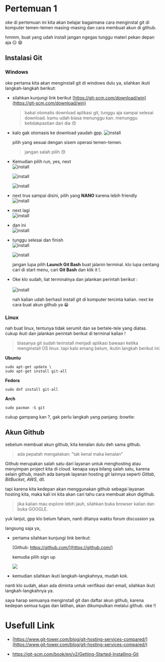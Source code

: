 # Pertemuan 1

oke di pertemuan ini kita akan belajar bagaimana cara menginstal git di komputer temen-temen masing-masing dan cara membuat akun di github. 

hmmm, buat yang udah install jangan ngegas tunggu materi pekan depan aja :expressionless: :smile:


## Instalasi Git

### Windows

oke pertama kita akan menginstall git di windows dulu ya, silahkan ikuti langkah-langkah berikut:

- silahkan kunjungi link berikut [https://git-scm.com/download/win](https://git-scm.com/download/win)
    > bakal otomatis download aplikasi git, tunggu aja sampai selesai download. kamu udah biasa menunggu kan. menunggu ketidakpastian dari dia :disappointed:

- kalo gak otomasis ke download yaudah gpp. 
    ![install](assets/1-install.png)
    
    pilih yang sesuai dengan sisem operasi temen-temen. 

    > jangan salah pilih :sweat:

- Kemudian pilih run, yes, next <br/>
    ![install](assets/2-install.png)<br/>
    
    ![install](assets/3-install.png)<br/>
    
    ![install](assets/4-install.png)<br/>
    

- next trus sampai disini, pilih yang **NANO** karena lebih friendly  
    ![install](assets/5-install.png)<br/>
    
- next lagi  
    ![install](assets/6-install.png)<br/>

- dan ini  
    ![install](assets/7-install.png)<br/>
- tunggu selesai dan finish <br/>
    ![install](assets/8-install.png) <br/> 
    
    ![install](assets/9-install.png) <br/> 

    jangan lupa pilih **Launch Git Bash** buat jalanin terminal. klo lupa centang cari di start menu, cari **Git Bash** dan klik it !.  


- Oke klo sudah, liat terminalnya dan jalankan perintah berikut :<br/>  
    ![install](assets/10-install.png)  <br/>
    

    nah kalian udah berhasil install git di komputer tercinta kalian. next ke cara buat akun github ya :grinning:  <br/>


### Linux

nah buat linux, tentunya tidak serumit dan se bertele-tele yang diatas. cukup ikuti dan jalankan perintah berikut di terminal kalian !  

> biasanya git sudah terinstall menjadi aplikasi bawaan ketika menginstall OS linux. tapi kalo emang belum, ikutin langkah berikut ini:  

**Ubuntu**

```
sudo apt-get update \
sudo apt-get install git-all
```

**Fedora**

```
sudo dnf install git-all
```

**Arch**

```
sudo pacman -S git
```

cukup gampang kan ?, gak perlu langkah yang panjang :bowtie:

## Akun Github

sebelum membuat akun github, kita kenalan dulu deh sama github.  
> ada pepatah mengatakan: "tak kenal maka kenalan"

Github merupakan salah satu dari layanan untuk menghosting atau menyimpan project kita di cloud. kenapa saya bilang salah satu, karena selain github, masih ada banyak layanan hosting git lainnya seperti *Gitlab*, *BitBucket*, *AWS*, dll.

tapi karena kita kedepan akan menggunakan github sebagai layanan hosting kita, maka kali ini kita akan cari tahu cara membuat akun digithub.

> jika kalian mau explore lebih jauh, silahkan buka browser kalian dan buka GOOGLE.

yuk lanjut, gpp klo belum faham, nanti ditanya waktu forum discussion ya.

langsung saja ya, 

- pertama silahkan kunjungi link berikut: 

    [Github: https://github.com/](https://github.com/)  

    kemudia pilih sign up  
    
    ![](assets/1-github.png)  

- kemudian silahkan ikuti langkah-langkahnya, mudah kok.

nanti klo sudah, akan ada diminta untuk verifikasi dari email, silahkan ikuti langkah-langkahnya ya.  

saya harap semuanya menginstall git dan daftar akun github, karena kedepan semua tugas dan latihan, akan dikumpulkan melalui github. oke !!  


# Usefull Link

- [https://www.git-tower.com/blog/git-hosting-services-compared/](https://www.git-tower.com/blog/git-hosting-services-compared/)

- https://git-scm.com/book/en/v2/Getting-Started-Installing-Git
